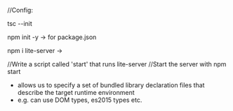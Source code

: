 //Config:

tsc --init

npm init -y -> for package.json

npm i lite-server -> 

//Write a script called 'start' that runs lite-server
//Start the server with npm start


<!-- tsconfig.json -->

<!-- lib -->
- allows us to specify a set of bundled library declaration files that describe the target runtime environment
- e.g. can use DOM types, es2015 types etc.